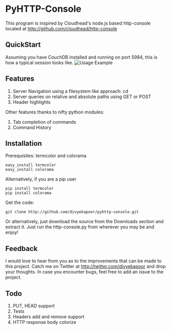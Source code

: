PyHTTP-Console
==============

This program is inspired by Cloudhead's node.js based http-console
located at <http://github.com/cloudhead/http-console>

QuickStart
--------
Assuming you have CouchDB installed and running on port 5984, this is how a typical session looks like.
![Usage Example][1]

[1]: http://dl.dropbox.com/u/7409018/http-console.png

Features
--------

1. Server Navigation using a filesystem like approach: cd
1. Server queries on relative and absolute paths using GET or POST
1. Header highlights

Other features thanks to nifty python modules:

1. Tab completion of commands
1. Command History


Installation
------------

Prerequisites: termcolor and colorama

    easy_install termcolor
    easy_install colorama

Alternatively, if you are a pip user

    pip install termcolor
    pip install colorama

Get the code:

    git clone http://github.com/divyekapoor/pyhttp-console.git

Or alternatively, just download the source from the Downloads section and extract it.
Just run the http-console.py from wherever you may be and enjoy!

Feedback
--------

I would love to hear from you as to the improvements that can be made to this project.
Catch me on Twitter at <http://twitter.com/divyekapoor> and drop your thoughts.
In case you encounter bugs, feel free to add an issue to the project.

Todo
----

1. PUT, HEAD support
1. Tests
1. Headers add and remove support
1. HTTP response body colorize
